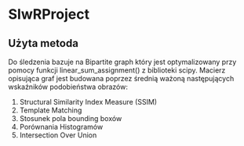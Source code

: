 # SIwRProject
## Użyta metoda
Do śledzenia bazuje na Bipartite graph który jest optymalizowany przy pomocy funkcji linear_sum_assignment() z biblioteki scipy.
Macierz opisująca graf jest budowana poprzez średnią ważoną następujących wskaźników podobieństwa obrazów:
1. Structural Similarity Index Measure (SSIM)
2. Template Matching
3. Stosunek pola bounding boxów
4. Porównania Histogramów
5. Intersection Over Union
